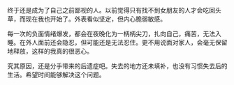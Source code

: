 
终于还是成为了自己之前鄙视的人。以前觉得只有找不到女朋友的人才会吃回头草，而现在我也开始了。外表看似坚定，但内心脆弱敏感。

每一次的负面情绪爆发，都会在夜晚化为一柄柄尖刀，扎向自己，痛苦，无法入睡。在外人面前还会隐忍，但可能还是无法忍住。更不用说面对家人，会毫无保留地释放，这样的我真的很恶心。

究其原因，还是分手带来的后遗症吧。失去的地方还未填补，也没有习惯失去后的生活。希望时间能够解决这个问题。
